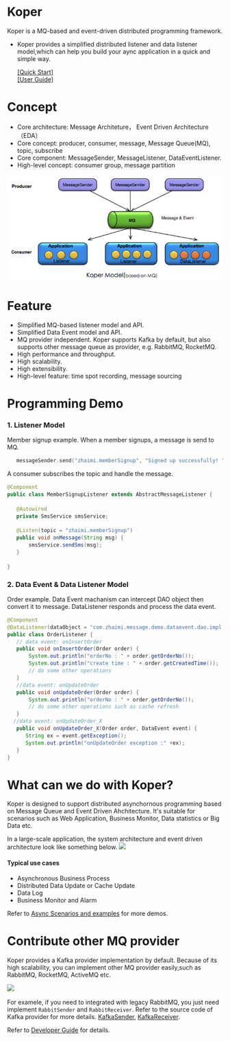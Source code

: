 # Koper
 Koper is a MQ-based and event-driven distributed programming framework.

 * Koper provides a simplified distributed listener and data listener model,which can help you build your aync application in a quick and simple way.

    [[Quick Start]](https://github.com/ZhaimeGroup/koper/wiki/Quick%20Start)   
    [[User Guide]](https://github.com/ZhaimeGroup/koper/wiki/User%20Guide)  

# Concept 
 * Core architecture:  Message Architeture， Event Driven Architecture（EDA）
 * Core concept:       producer, consumer, message, Message Queue(MQ), topic, subscribe
 * Core component:     MessageSender, MessageListener, DataEventListener.
 * High-level concept: consumer group, message partition

<img src="image/arch1.png" />


# Feature
 *  Simplified MQ-based listener model and API.
 *  Simplified Data Event model and API.
 *  MQ provider independent. Koper supports Kafka by default, but also supports other message queue as provider, e.g.  RabbitMQ, RocketMQ.
 *  High performance and throughput.
 *  High scalability.
 *  High extensibility.
 *  High-level feature: time spot recording, message sourcing
 
# Programming Demo

### 1. Listener Model
  Member signup example.
  When a member signups, a message is send to MQ.
```Go
   messageSender.send("zhaimi.memberSignup", "Signed up successfully! " + member.getPhoneNo());
```
A consumer subscribes the topic and handle the message. 
 ``` java
 @Component
 public class MemberSignupListener extends AbstractMessageListener {

    @Autowired
    private SmsService smsService;

    @Listen(topic = "zhaimi.memberSignup")
    public void onMessage(String msg) {
        smsService.sendSms(msg);
    }
    
 }
 ```

### 2. Data Event & Data Listener Model
 Order example. 
 Data Event machanism can intercept DAO object then convert it to message. DataListener responds and process the data event.
 ``` java
 @Component
 @DataListener(dataObject = "com.zhaimi.message.demo.dataevent.dao.impl.OrderMapperImpl")
 public class OrderListener {
    // data event: onInsertOrder
    public void onInsertOrder(Order order) {
        System.out.println("orderNo : " + order.getOrderNo());
        System.out.println("create time : " + order.getCreatedTime());
        // do some other operations
    }
    //data event: onUpdateOrder
    public void onUpdateOrder(Order order) {
        System.out.println("orderNo : " + order.getOrderNo());
        // do some other operations such as cache refresh
    }
   //data event: onUpdateOrder_X
    public void onUpdateOrder_X(Order order, DataEvent event) {
       String ex = event.getException();
       System.out.println("onUpdateOrder exception :" +ex);
    }
 }
 ```

# What can we do with Koper?
 Koper is designed to support distributed asynchornous programming based on Message Queue and Event Driven Ahchitecture. It's suitable for scenarios such as Web Application, Business Monitor, Data statistics or Big Data etc.

In a large-scale application, the system architecture and event driven architecture look like something below.
<img src="https://github.com/ZhaimeGroup/koper/blob/master/image/eda.png">

#### Typical use cases
  * Asynchronous Business Process
  * Distributed Data Update or Cache Update
  * Data Log
  * Business Monitor and Alarm
  
 Refer to [Async Scenarios and examples](https://github.com/ZhaimeGroup/koper/wiki/Async-Scenarios-and-examples) for more demos.

# Contribute other MQ provider
 Koper provides a Kafka provider implementation by default. Because of its high scalability, you can implement other MQ provider easily,such as RabbitMQ, RocketMQ, ActiveMQ etc.
 
 <img src="https://github.com/ZhaimeGroup/koper/blob/master/image/koper-extend.png"/>

 For examele, if you need to integrated with legacy RabbitMQ, you just need implement 
 ```RabbitSender``` and ```RabbitReceiver```.
 Refer to the source code of Kafka provider for more details. [KafkaSender](), [KafkaReceiver]().
 
 Refer to [Developer Guide](https://github.com/ZhaimeGroup/koper/wiki/Developer%20Guide) for details.

